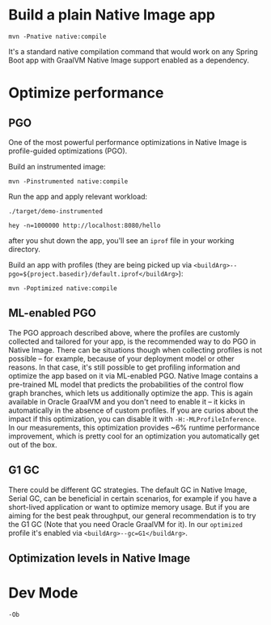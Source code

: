 # Build a plain Native Image app

```mvn -Pnative native:compile```

It's a standard native compilation command that would work on any Spring Boot app with GraalVM Native Image support enabled as a dependency.


# Optimize performance

## PGO

One of the most powerful performance optimizations in Native Image is profile-guided optimizations (PGO).

Build an instrumented image: 

```mvn -Pinstrumented native:compile```

Run the app and apply relevant workload:

```./target/demo-instrumented```

```hey -n=1000000 http://localhost:8080/hello```

after you shut down the app, you'll see an `iprof` file in your working directory.

Build an app with profiles (they are being picked up via `<buildArg>--pgo=${project.basedir}/default.iprof</buildArg>`):

```mvn -Poptimized native:compile```


## ML-enabled PGO

The PGO approach described above, where the profiles are customly collected and tailored for your app, is the recommended way to do PGO in Native Image. There can be situations though when collecting profiles is not possible – for example, because of your deployment model or other reasons. In that case, it's still possible to get profiling information and optimize the app based on it via ML-enabled PGO. Native Image contains a pre-trained ML model that predicts the probabilities of the control flow graph branches, which lets us additionally optimize the app. This is again available in Oracle GraalVM and you don't need to enable it – it kicks in automatically  in the absence of custom profiles. If you are curios about the impact if this optimization, you can disable it with `-H:-MLProfileInference`. In our measurements, this optimization provides ~6% runtime performance improvement, which is pretty cool for an optimization you automatically get out of the box.



## G1 GC

There could be different GC strategies.  The default GC in Native Image, Serial GC, can be beneficial in certain scenarios, for example if you have a short-lived application or want to optimize memory usage. But if you are aiming for the best peak throughput, our general recommendation is to try the G1 GC (Note that you need Oracle GraalVM for it). In our `optimized` profile it's enabled via `<buildArg>--gc=G1</buildArg>`.

## Optimization levels in Native Image

# Dev Mode

`-Ob`